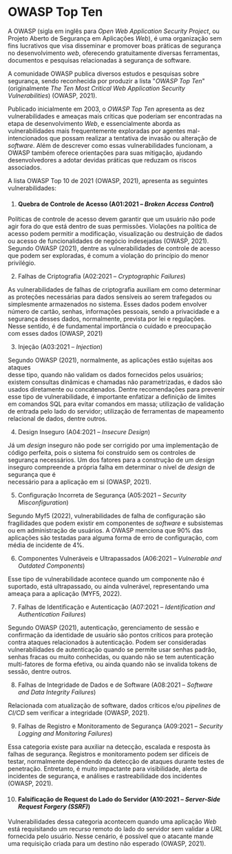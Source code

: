 # OWASP Top Ten

A OWASP (sigla em inglês para _Open Web Application Security Project_, ou Projeto Aberto de Segurança em Aplicações _Web_), é uma organização sem fins lucrativos que visa disseminar e promover boas práticas de segurança no desenvolvimento _web_, oferecendo gratuitamente diversas ferramentas, documentos e pesquisas relacionadas à segurança de software.

A comunidade OWASP publica diversos estudos e pesquisas sobre segurança, sendo reconhecida por produzir a lista "_OWASP Top Ten_" (originalmente _The Ten Most Critical Web Application Security Vulnerabilities_) (OWASP, 2021).

Publicado inicialmente em 2003, o _OWASP Top Ten_ apresenta as dez vulnerabilidades e ameaças mais críticas que poderiam ser encontradas na etapa de desenvolvimento _Web_, e essencialmente aborda as vulnerabilidades mais frequentemente exploradas por agentes mal-intencionados que possam realizar a tentativa de invasão ou alteração de _software_. Além de descrever como essas vulnerabilidades funcionam, a OWASP também oferece orientações para suas mitigação, ajudando desenvolvedores a adotar devidas práticas que reduzam os riscos associados.

A lista OWASP Top 10 de 2021 (OWASP, 2021), apresenta as seguintes vulnerabilidades:



1. #### Quebra de Controle de Acesso (A01:2021 – _Broken Access Control_)

Políticas de controle de acesso devem garantir que um usuário não pode agir fora do que está dentro de suas permissões. Violações na política de acesso podem permitir a modificação, visualização ou destruição de dados ou acesso de funcionalidades de negócio indesejadas (OWASP, 2021).\
Segundo OWASP (2021), dentre as vulnerabilidades de controle de acesso que podem ser exploradas, é comum a violação do princípio do menor privilégio.



2. Falhas de Criptografia (A02:2021 – _Cryptographic Failures_)

As vulnerabilidades de falhas de criptografia auxiliam em como determinar as proteções necessárias para dados sensíveis ao serem trafegados ou simplesmente armazenados no sistema. Esses dados podem envolver número de cartão, senhas, informações pessoais, sendo a privacidade e a segurança desses dados, normalmente, prevista por lei e regulações. Nesse sentido, é de fundamental importância o cuidado e preocupação com esses dados (OWASP, 2021)



3. Injeção (A03:2021 – _Injection_)

Segundo OWASP (2021), normalmente, as aplicações estão sujeitas aos ataques\
desse tipo, quando não validam os dados fornecidos pelos usuários; existem consultas dinâmicas e chamadas não parametrizadas, e dados são usados diretamente ou concatenados. Dentre recomendações para prevenir esse tipo de vulnerabilidade, é importante enfatizar a definição de limites em comandos SQL para evitar comandos em massa; utilização de validação de entrada pelo lado do servidor; utilização de ferramentas de mapeamento relacional de dados, dentre outros.



4. Design Inseguro (A04:2021 – _Insecure Design_)

Já um _design_ inseguro não pode ser corrigido por uma implementação de código perfeita, pois o sistema foi construído sem os controles de segurança necessários. Um dos fatores para a construção de um _design_ inseguro compreende a própria falha em determinar o nível de _design_ de segurança que é\
necessário para a aplicação em si (OWASP, 2021).



5. Configuração Incorreta de Segurança (A05:2021 – _Security Misconfiguration_)

Segundo Myf5 (2022), vulnerabilidades de falha de configuração são fragilidades que podem existir em componentes de _software_ e subsistemas ou em administração de usuários. A OWASP menciona que 90% das aplicações são testadas para alguma forma de erro de configuração, com média de incidente de 4%.



6. Componentes Vulneráveis e Ultrapassados (A06:2021 – _Vulnerable and Outdated Components_)

Esse tipo de vulnerabilidade acontece quando um componente não é&#x20;suportado, está ultrapassado, ou ainda vulnerável, representando uma ameaça para a aplicação (MYF5, 2022).



7. Falhas de Identificação e Autenticação (A07:2021 – _Identification and Authentication Failures_)

Segundo OWASP (2021), autenticação, gerenciamento de sessão e confirmação da identidade de usuário são pontos críticos para proteção contra ataques relacionados à autenticação. Podem ser consideradas vulnerabilidades de autenticação quando se permite usar senhas padrão, senhas fracas ou muito conhecidas, ou quando não se tem autenticação multi-fatores de forma efetiva, ou ainda quando não se invalida tokens de sessão, dentre outros.



8. Falhas de Integridade de Dados e de Software (A08:2021 – _Software and Data Integrity Failures_)

Relacionada com atualização de software, dados críticos e/ou _pipelines_ de _CI/CD_ sem verificar a integridade (OWASP, 2021).



9. Falhas de Registro e Monitoramento de Segurança (A09:2021 – _Security Logging and Monitoring Failures_)

Essa categoria existe para auxiliar na detecção, escalada e resposta às falhas de segurança. Registros e monitoramento podem ser difíceis de testar, normalmente dependendo da detecção de ataques durante testes de penetração. Entretanto, é muito impactante para visibilidade, alerta de incidentes de segurança, e análises e rastreabilidade dos incidentes (OWASP, 2021).



10. #### Falsificação de Request do Lado do Servidor (A10:2021 – _Server-Side Request Forgery (SSRF)_)

Vulnerabilidades dessa categoria acontecem quando uma aplicação _Web_ está requisitando um recurso remoto do lado do servidor sem validar a _URL_ fornecida pelo usuário. Nesse cenário, é possível que o atacante mande uma requisição criada para um destino não esperado (OWASP, 2021).&#x20;
